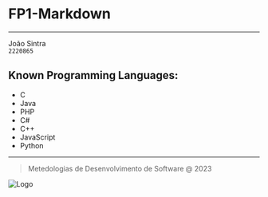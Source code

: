 # FP1-Markdown
***
João Sintra\
`2220865`
## Known Programming Languages:
* C
* Java
* PHP
* C#
* C++
* JavaScript
* Python
***
> Metedologias de Desenvolvimento de Software @ 2023

![Logo](https://eduportugal.eu/wp-content/uploads/2017/08/eduportugal_ipleiria_n.jpg)